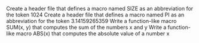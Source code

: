 Create a header file that defines a macro named SIZE as an abbreviation for the token 1024
Create a header file that defines a macro named PI as an abbreviation for the token 3.14159265359
Write a function-like macro SUM(x, y) that computes the sum of the numbers x and y
Write a function-like macro ABS(x) that computes the absolute value of a number x
